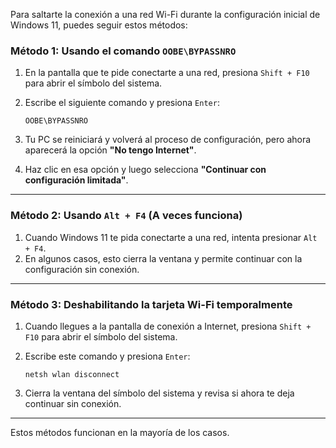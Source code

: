 
Para saltarte la conexión a una red Wi-Fi durante la configuración inicial de Windows 11, puedes seguir estos métodos:

### **Método 1: Usando el comando `OOBE\BYPASSNRO`**

1. En la pantalla que te pide conectarte a una red, presiona `Shift + F10` para abrir el símbolo del sistema.
2. Escribe el siguiente comando y presiona `Enter`:
    
    ```
    OOBE\BYPASSNRO
    ```
    
3. Tu PC se reiniciará y volverá al proceso de configuración, pero ahora aparecerá la opción **"No tengo Internet"**.
4. Haz clic en esa opción y luego selecciona **"Continuar con configuración limitada"**.

---

### **Método 2: Usando `Alt + F4`** (A veces funciona)

1. Cuando Windows 11 te pida conectarte a una red, intenta presionar `Alt + F4`.
2. En algunos casos, esto cierra la ventana y permite continuar con la configuración sin conexión.

---

### **Método 3: Deshabilitando la tarjeta Wi-Fi temporalmente**

1. Cuando llegues a la pantalla de conexión a Internet, presiona `Shift + F10` para abrir el símbolo del sistema.
2. Escribe este comando y presiona `Enter`:
    
    ```
    netsh wlan disconnect
    ```
    
3. Cierra la ventana del símbolo del sistema y revisa si ahora te deja continuar sin conexión.

---

Estos métodos funcionan en la mayoría de los casos. 